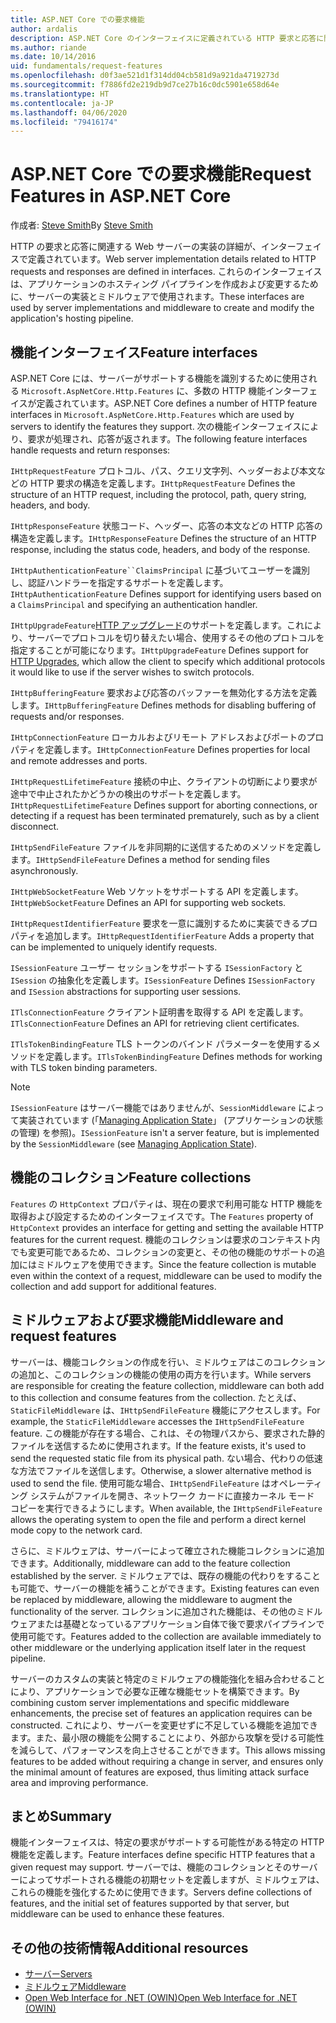 ```yaml
---
title: ASP.NET Core での要求機能
author: ardalis
description: ASP.NET Core のインターフェイスに定義されている HTTP 要求と応答に関連する Web サーバーの実装に関する詳細を学習します。
ms.author: riande
ms.date: 10/14/2016
uid: fundamentals/request-features
ms.openlocfilehash: d0f3ae521d1f314dd04cb581d9a921da4719273d
ms.sourcegitcommit: f7886fd2e219db9d7ce27b16c0dc5901e658d64e
ms.translationtype: HT
ms.contentlocale: ja-JP
ms.lasthandoff: 04/06/2020
ms.locfileid: "79416174"
---
```

# <a name="request-features-in-aspnet-core"></a><span data-ttu-id="40070-103">ASP.NET Core での要求機能</span><span class="sxs-lookup"><span data-stu-id="40070-103">Request Features in ASP.NET Core</span></span>

<span data-ttu-id="40070-104">作成者: [Steve Smith](https://ardalis.com/)</span><span class="sxs-lookup"><span data-stu-id="40070-104">By [Steve Smith](https://ardalis.com/)</span></span>

<span data-ttu-id="40070-105">HTTP の要求と応答に関連する Web サーバーの実装の詳細が、インターフェイスで定義されています。</span><span class="sxs-lookup"><span data-stu-id="40070-105">Web server implementation details related to HTTP requests and responses are defined in interfaces.</span></span> <span data-ttu-id="40070-106">これらのインターフェイスは、アプリケーションのホスティング パイプラインを作成および変更するために、サーバーの実装とミドルウェアで使用されます。</span><span class="sxs-lookup"><span data-stu-id="40070-106">These interfaces are used by server implementations and middleware to create and modify the application's hosting pipeline.</span></span>

## <a name="feature-interfaces"></a><span data-ttu-id="40070-107">機能インターフェイス</span><span class="sxs-lookup"><span data-stu-id="40070-107">Feature interfaces</span></span>

<span data-ttu-id="40070-108">ASP.NET Core には、サーバーがサポートする機能を識別するために使用される `Microsoft.AspNetCore.Http.Features` に、多数の HTTP 機能インターフェイスが定義されています。</span><span class="sxs-lookup"><span data-stu-id="40070-108">ASP.NET Core defines a number of HTTP feature interfaces in `Microsoft.AspNetCore.Http.Features` which are used by servers to identify the features they support.</span></span> <span data-ttu-id="40070-109">次の機能インターフェイスにより、要求が処理され、応答が返されます。</span><span class="sxs-lookup"><span data-stu-id="40070-109">The following feature interfaces handle requests and return responses:</span></span>

<span data-ttu-id="40070-110">`IHttpRequestFeature` プロトコル、パス、クエリ文字列、ヘッダーおよび本文などの HTTP 要求の構造を定義します。</span><span class="sxs-lookup"><span data-stu-id="40070-110">`IHttpRequestFeature` Defines the structure of an HTTP request, including the protocol, path, query string, headers, and body.</span></span>

<span data-ttu-id="40070-111">`IHttpResponseFeature` 状態コード、ヘッダー、応答の本文などの HTTP 応答の構造を定義します。</span><span class="sxs-lookup"><span data-stu-id="40070-111">`IHttpResponseFeature` Defines the structure of an HTTP response, including the status code, headers, and body of the response.</span></span>

<span data-ttu-id="40070-112">`IHttpAuthenticationFeature``ClaimsPrincipal` に基づいてユーザーを識別し、認証ハンドラーを指定するサポートを定義します。</span><span class="sxs-lookup"><span data-stu-id="40070-112">`IHttpAuthenticationFeature` Defines support for identifying users based on a `ClaimsPrincipal` and specifying an authentication handler.</span></span>

<span data-ttu-id="40070-113">`IHttpUpgradeFeature`[HTTP アップグレード](https://tools.ietf.org/html/rfc2616.html#section-14.42)のサポートを定義します。これにより、サーバーでプロトコルを切り替えたい場合、使用するその他のプロトコルを指定することが可能になります。</span><span class="sxs-lookup"><span data-stu-id="40070-113">`IHttpUpgradeFeature` Defines support for [HTTP Upgrades](https://tools.ietf.org/html/rfc2616.html#section-14.42), which allow the client to specify which additional protocols it would like to use if the server wishes to switch protocols.</span></span>

<span data-ttu-id="40070-114">`IHttpBufferingFeature` 要求および応答のバッファーを無効化する方法を定義します。</span><span class="sxs-lookup"><span data-stu-id="40070-114">`IHttpBufferingFeature` Defines methods for disabling buffering of requests and/or responses.</span></span>

<span data-ttu-id="40070-115">`IHttpConnectionFeature` ローカルおよびリモート アドレスおよびポートのプロパティを定義します。</span><span class="sxs-lookup"><span data-stu-id="40070-115">`IHttpConnectionFeature` Defines properties for local and remote addresses and ports.</span></span>

<span data-ttu-id="40070-116">`IHttpRequestLifetimeFeature` 接続の中止、クライアントの切断により要求が途中で中止されたかどうかの検出のサポートを定義します。</span><span class="sxs-lookup"><span data-stu-id="40070-116">`IHttpRequestLifetimeFeature` Defines support for aborting connections, or detecting if a request has been terminated prematurely, such as by a client disconnect.</span></span>

<span data-ttu-id="40070-117">`IHttpSendFileFeature` ファイルを非同期的に送信するためのメソッドを定義します。</span><span class="sxs-lookup"><span data-stu-id="40070-117">`IHttpSendFileFeature` Defines a method for sending files asynchronously.</span></span>

<span data-ttu-id="40070-118">`IHttpWebSocketFeature` Web ソケットをサポートする API を定義します。</span><span class="sxs-lookup"><span data-stu-id="40070-118">`IHttpWebSocketFeature` Defines an API for supporting web sockets.</span></span>

<span data-ttu-id="40070-119">`IHttpRequestIdentifierFeature` 要求を一意に識別するために実装できるプロパティを追加します。</span><span class="sxs-lookup"><span data-stu-id="40070-119">`IHttpRequestIdentifierFeature` Adds a property that can be implemented to uniquely identify requests.</span></span>

<span data-ttu-id="40070-120">`ISessionFeature` ユーザー セッションをサポートする `ISessionFactory` と `ISession` の抽象化を定義します。</span><span class="sxs-lookup"><span data-stu-id="40070-120">`ISessionFeature` Defines `ISessionFactory` and `ISession` abstractions for supporting user sessions.</span></span>

<span data-ttu-id="40070-121">`ITlsConnectionFeature` クライアント証明書を取得する API を定義します。</span><span class="sxs-lookup"><span data-stu-id="40070-121">`ITlsConnectionFeature` Defines an API for retrieving client certificates.</span></span>

<span data-ttu-id="40070-122">`ITlsTokenBindingFeature` TLS トークンのバインド パラメーターを使用するメソッドを定義します。</span><span class="sxs-lookup"><span data-stu-id="40070-122">`ITlsTokenBindingFeature` Defines methods for working with TLS token binding parameters.</span></span>

> [!NOTE]
> <span data-ttu-id="40070-123">`ISessionFeature` はサーバー機能ではありませんが、`SessionMiddleware` によって実装されています (「[Managing Application State](app-state.md)」 (アプリケーションの状態の管理) を参照)。</span><span class="sxs-lookup"><span data-stu-id="40070-123">`ISessionFeature` isn't a server feature, but is implemented by the `SessionMiddleware` (see [Managing Application State](app-state.md)).</span></span>

## <a name="feature-collections"></a><span data-ttu-id="40070-124">機能のコレクション</span><span class="sxs-lookup"><span data-stu-id="40070-124">Feature collections</span></span>

<span data-ttu-id="40070-125">`Features` の `HttpContext` プロパティは、現在の要求で利用可能な HTTP 機能を取得および設定するためのインターフェイスです。</span><span class="sxs-lookup"><span data-stu-id="40070-125">The `Features` property of `HttpContext` provides an interface for getting and setting the available HTTP features for the current request.</span></span> <span data-ttu-id="40070-126">機能のコレクションは要求のコンテキスト内でも変更可能であるため、コレクションの変更と、その他の機能のサポートの追加にはミドルウェアを使用できます。</span><span class="sxs-lookup"><span data-stu-id="40070-126">Since the feature collection is mutable even within the context of a request, middleware can be used to modify the collection and add support for additional features.</span></span>

## <a name="middleware-and-request-features"></a><span data-ttu-id="40070-127">ミドルウェアおよび要求機能</span><span class="sxs-lookup"><span data-stu-id="40070-127">Middleware and request features</span></span>

<span data-ttu-id="40070-128">サーバーは、機能コレクションの作成を行い、ミドルウェアはこのコレクションの追加と、このコレクションの機能の使用の両方を行います。</span><span class="sxs-lookup"><span data-stu-id="40070-128">While servers are responsible for creating the feature collection, middleware can both add to this collection and consume features from the collection.</span></span> <span data-ttu-id="40070-129">たとえば、`StaticFileMiddleware` は、`IHttpSendFileFeature` 機能にアクセスします。</span><span class="sxs-lookup"><span data-stu-id="40070-129">For example, the `StaticFileMiddleware` accesses the `IHttpSendFileFeature` feature.</span></span> <span data-ttu-id="40070-130">この機能が存在する場合、これは、その物理パスから、要求された静的ファイルを送信するために使用されます。</span><span class="sxs-lookup"><span data-stu-id="40070-130">If the feature exists, it's used to send the requested static file from its physical path.</span></span> <span data-ttu-id="40070-131">ない場合、代わりの低速な方法でファイルを送信します。</span><span class="sxs-lookup"><span data-stu-id="40070-131">Otherwise, a slower alternative method is used to send the file.</span></span> <span data-ttu-id="40070-132">使用可能な場合、`IHttpSendFileFeature` はオペレーティング システムがファイルを開き、ネットワーク カードに直接カーネル モード コピーを実行できるようにします。</span><span class="sxs-lookup"><span data-stu-id="40070-132">When available, the `IHttpSendFileFeature` allows the operating system to open the file and perform a direct kernel mode copy to the network card.</span></span>

<span data-ttu-id="40070-133">さらに、ミドルウェアは、サーバーによって確立された機能コレクションに追加できます。</span><span class="sxs-lookup"><span data-stu-id="40070-133">Additionally, middleware can add to the feature collection established by the server.</span></span> <span data-ttu-id="40070-134">ミドルウェアでは、既存の機能の代わりをすることも可能で、サーバーの機能を補うことができます。</span><span class="sxs-lookup"><span data-stu-id="40070-134">Existing features can even be replaced by middleware, allowing the middleware to augment the functionality of the server.</span></span> <span data-ttu-id="40070-135">コレクションに追加された機能は、その他のミドルウェアまたは基礎となっているアプリケーション自体で後で要求パイプラインで使用可能です。</span><span class="sxs-lookup"><span data-stu-id="40070-135">Features added to the collection are available immediately to other middleware or the underlying application itself later in the request pipeline.</span></span>

<span data-ttu-id="40070-136">サーバーのカスタムの実装と特定のミドルウェアの機能強化を組み合わせることにより、アプリケーションで必要な正確な機能セットを構築できます。</span><span class="sxs-lookup"><span data-stu-id="40070-136">By combining custom server implementations and specific middleware enhancements, the precise set of features an application requires can be constructed.</span></span> <span data-ttu-id="40070-137">これにより、サーバーを変更せずに不足している機能を追加できます。また、最小限の機能を公開することにより、外部から攻撃を受ける可能性を減らして、パフォーマンスを向上させることができます。</span><span class="sxs-lookup"><span data-stu-id="40070-137">This allows missing features to be added without requiring a change in server, and ensures only the minimal amount of features are exposed, thus limiting attack surface area and improving performance.</span></span>

## <a name="summary"></a><span data-ttu-id="40070-138">まとめ</span><span class="sxs-lookup"><span data-stu-id="40070-138">Summary</span></span>

<span data-ttu-id="40070-139">機能インターフェイスは、特定の要求がサポートする可能性がある特定の HTTP 機能を定義します。</span><span class="sxs-lookup"><span data-stu-id="40070-139">Feature interfaces define specific HTTP features that a given request may support.</span></span> <span data-ttu-id="40070-140">サーバーでは、機能のコレクションとそのサーバーによってサポートされる機能の初期セットを定義しますが、ミドルウェアは、これらの機能を強化するために使用できます。</span><span class="sxs-lookup"><span data-stu-id="40070-140">Servers define collections of features, and the initial set of features supported by that server, but middleware can be used to enhance these features.</span></span>

## <a name="additional-resources"></a><span data-ttu-id="40070-141">その他の技術情報</span><span class="sxs-lookup"><span data-stu-id="40070-141">Additional resources</span></span>

* [<span data-ttu-id="40070-142">サーバー</span><span class="sxs-lookup"><span data-stu-id="40070-142">Servers</span></span>](xref:fundamentals/servers/index)
* [<span data-ttu-id="40070-143">ミドルウェア</span><span class="sxs-lookup"><span data-stu-id="40070-143">Middleware</span></span>](xref:fundamentals/middleware/index)
* [<span data-ttu-id="40070-144">Open Web Interface for .NET (OWIN)</span><span class="sxs-lookup"><span data-stu-id="40070-144">Open Web Interface for .NET (OWIN)</span></span>](xref:fundamentals/owin)
